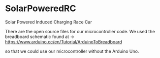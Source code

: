 # SolarPoweredRC
Solar Powered Induced Charging Race Car

There are the open source files for our microcontroller code.
We used the breadboard schematic found at -> https://www.arduino.cc/en/Tutorial/ArduinoToBreadboard

so that we could use our microcontroller without the Arduino Uno.
